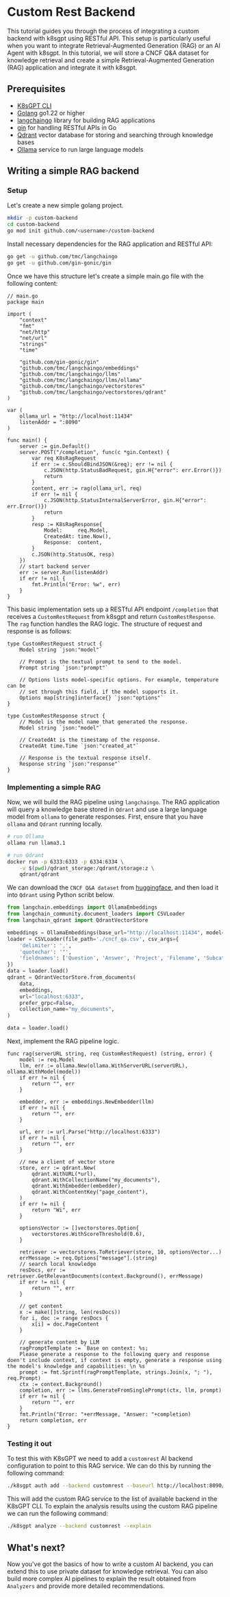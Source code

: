 # Custom Rest Backend
This tutorial guides you through the process of integrating a custom backend with k8sgpt using RESTful API. This setup is particularly useful when you want to integrate Retrieval-Augmented Generation (RAG) or an AI Agent with k8sgpt.
In this tutorial, we will store a CNCF Q&A dataset for knowledge retrieval and  create a simple Retrieval-Augmented Generation (RAG) application and integrate it with k8sgpt. 

## Prerequisites

- [K8sGPT CLI](https://github.com/k8sgpt-ai/k8sgpt.git)
- [Golang](https://golang.org/doc/install) go1.22 or higher
- [langchaingo](https://github.com/tmc/langchaingo) library for building RAG applications
- [gin](https://github.com/gin-gonic/gin) for handling RESTful APIs in Go
- [Qdrant](https://github.com/qdrant/qdrant) vector database for storing and searching through knowledge bases
- [Ollama](https://github.com/ollama/ollama) service to run large language models

## Writing a simple RAG backend
### Setup
Let's create a new simple golang project.
```bash
mkdir -p custom-backend
cd custom-backend
go mod init github.com/<username>/custom-backend
```
Install necessary dependencies for the RAG application and RESTful API:

```bash
go get -u github.com/tmc/langchaingo
go get -u github.com/gin-gonic/gin
```
Once we have this structure let's create a simple main.go file with the following content:
```golang
// main.go
package main

import (
	"context"
	"fmt"
	"net/http"
	"net/url"
	"strings"
	"time"

	"github.com/gin-gonic/gin"
	"github.com/tmc/langchaingo/embeddings"
	"github.com/tmc/langchaingo/llms"
	"github.com/tmc/langchaingo/llms/ollama"
	"github.com/tmc/langchaingo/vectorstores"
	"github.com/tmc/langchaingo/vectorstores/qdrant"
)

var (
	ollama_url = "http://localhost:11434"
	listenAddr = ":8090"
)

func main() {
	server := gin.Default()
	server.POST("/completion", func(c *gin.Context) {
		var req K8sRagRequest
		if err := c.ShouldBindJSON(&req); err != nil {
			c.JSON(http.StatusBadRequest, gin.H{"error": err.Error()})
			return
		}
		content, err := rag(ollama_url, req)
		if err != nil {
			c.JSON(http.StatusInternalServerError, gin.H{"error": err.Error()})
			return
		}
		resp := K8sRagResponse{
			Model:     req.Model,
			CreatedAt: time.Now(),
			Response:  content,
		}
		c.JSON(http.StatusOK, resp)
	})
	// start backend server
	err := server.Run(listenAddr)
	if err != nil {
		fmt.Println("Error: %w", err)
	}
}
```
This basic implementation sets up a RESTful API endpoint `/completion` that receives a `CustomRestRequest` from k8sgpt and return `CustomRestResponse`. The `rag` function handles the RAG logic. The structure of request and response is as follows:

```golang
type CustomRestRequest struct {
	Model string `json:"model"`

	// Prompt is the textual prompt to send to the model.
	Prompt string `json:"prompt"`

	// Options lists model-specific options. For example, temperature can be
	// set through this field, if the model supports it.
	Options map[string]interface{} `json:"options"`
}

type CustomRestResponse struct {
	// Model is the model name that generated the response.
	Model string `json:"model"`

	// CreatedAt is the timestamp of the response.
	CreatedAt time.Time `json:"created_at"`

	// Response is the textual response itself.
	Response string `json:"response"`
}
```

### Implementing a simple RAG
Now, we will build the RAG pipeline using `langchaingo`. The RAG application will query a knowledge base stored in `Qdrant` and use a large language model from `ollama` to generate responses.
First, ensure that you have `ollama` and `Qdrant` running locally.
```bash
# run Ollama
ollama run llama3.1

# run Qdrant
docker run -p 6333:6333 -p 6334:6334 \
    -v $(pwd)/qdrant_storage:/qdrant/storage:z \
    qdrant/qdrant

```
We can download the `CNCF Q&A dataset` from [huggingface](https://huggingface.co/datasets/Kubermatic/cncf-question-and-answer-dataset-for-llm-training), and then load it into `Qdrant` using Python scribt below. 
```python
from langchain.embeddings import OllamaEmbeddings
from langchain_community.document_loaders import CSVLoader
from langchain_qdrant import QdrantVectorStore

embeddings = OllamaEmbeddings(base_url="http://localhost:11434", model="llama3.1")
loader = CSVLoader(file_path='./cncf_qa.csv', csv_args={
    'delimiter': ',',
    'quotechar': '"',
    'fieldnames': ['Question', 'Answer', 'Project', 'Filename', 'Subcategory', 'Category']
})
data = loader.load()
qdrant = QdrantVectorStore.from_documents(
    data,
    embeddings,
    url="localhost:6333",
    prefer_grpc=False,
    collection_name="my_documents",
)

data = loader.load()
```
Next, implement the RAG pipeline logic.
```golang
func rag(serverURL string, req CustomRestRequest) (string, error) {
	model := req.Model
	llm, err := ollama.New(ollama.WithServerURL(serverURL), ollama.WithModel(model))
	if err != nil {
		return "", err
	}

	embedder, err := embeddings.NewEmbedder(llm)
	if err != nil {
		return "", err
	}

	url, err := url.Parse("http://localhost:6333")
	if err != nil {
		return "", err
	}

	// new a client of vector store
	store, err := qdrant.New(
		qdrant.WithURL(*url),
		qdrant.WithCollectionName("my_documents"),
		qdrant.WithEmbedder(embedder),
		qdrant.WithContentKey("page_content"),
	)
	if err != nil {
		return "Wi", err
	}

	optionsVector := []vectorstores.Option{
		vectorstores.WithScoreThreshold(0.6),
	}

	retriever := vectorstores.ToRetriever(store, 10, optionsVector...)
	errMessage := req.Options["message"].(string)
	// search local knowledge
	resDocs, err := retriever.GetRelevantDocuments(context.Background(), errMessage)
	if err != nil {
		return "", err
	}

	// get content
	x := make([]string, len(resDocs))
	for i, doc := range resDocs {
		x[i] = doc.PageContent
	}

	// generate content by LLM
	ragPromptTemplate := `Base on context: %s;
	Please generate a response to the following query and response doen't include context, if context is empty, generate a response using the model's knowledge and capabilities: \n %s`
	prompt := fmt.Sprintf(ragPromptTemplate, strings.Join(x, "; "), req.Prompt)
	ctx := context.Background()
	completion, err := llms.GenerateFromSinglePrompt(ctx, llm, prompt)
	if err != nil {
		return "", err
	}
	fmt.Println("Error: "+errMessage, "Answer: "+completion)
	return completion, err
}
```

### Testing it out
To test this with K8sGPT we need to add a `customrest` AI backend configuration to point to this RAG service. We can do this by running the following command:
```bash
./k8sgpt auth add --backend customrest --baseurl http://localhost:8090/completion --model llama3.1
```
This will add the custom RAG service to the list of available backend in the K8sGPT CLI.
To explain the analysis results using the custom RAG pipeline we can run the following command:
```bash
./k8sgpt analyze --backend customrest --explain 
```

## What's next?
Now you've got the basics of how to write a custom AI backend, you can extend this to use private dataset for knowledge retrieval. You can also build more complex AI pipelines to explain the result obtained from `Analyzers` and provide more detailed recommendations.